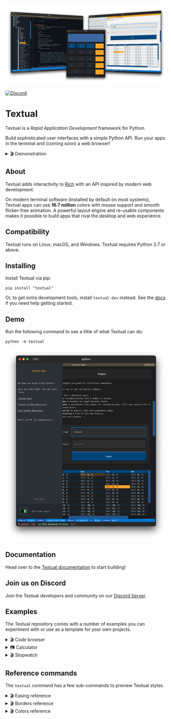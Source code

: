 


![Textual splash image](https://raw.githubusercontent.com/Textualize/textual/main/imgs/textual.png)

[![Discord](https://img.shields.io/discord/1026214085173461072)](https://discord.gg/Enf6Z3qhVr)


# Textual

Textual is a *Rapid Application Development* framework for Python.

Build sophisticated user interfaces with a simple Python API. Run your apps in the terminal and (coming soon) a web browser!


<details>
  <summary> 🎬 Demonstration </summary>
  <hr>

A quick run through of some Textual features.



https://user-images.githubusercontent.com/554369/197355913-65d3c125-493d-4c05-a590-5311f16c40ff.mov



 </details>


## About

Textual adds interactivity to [Rich](https://github.com/Textualize/rich) with an API inspired by modern web development.

On modern terminal software (installed by default on most systems), Textual apps can use **16.7 million** colors with mouse support and smooth flicker-free animation. A powerful layout engine and re-usable components makes it possible to build apps that rival the desktop and web experience.

## Compatibility

Textual runs on Linux, macOS, and Windows. Textual requires Python 3.7 or above.

## Installing

Install Textual via pip:

```
pip install "textual"
```

Or, to get extra development tools, install `textual-dev` instead. See the [docs](https://textual.textualize.io/getting_started/) if you need help getting started.

## Demo

Run the following command to see a little of what Textual can do:

```
python -m textual
```

![Textual demo](https://raw.githubusercontent.com/Textualize/textual/main/imgs/demo.png)

## Documentation

Head over to the [Textual documentation](http://textual.textualize.io/) to start building!

## Join us on Discord

Join the Textual developers and community on our [Discord Server](https://discord.gg/Enf6Z3qhVr).

## Examples

The Textual repository comes with a number of examples you can experiment with or use as a template for your own projects.


<details>
  <summary> 🎬 Code browser </summary>
  <hr>

  This is the [code_browser.py](https://github.com/Textualize/textual/blob/main/examples/code_browser.py) example which clocks in at 61 lines (*including* docstrings and blank lines).

https://user-images.githubusercontent.com/554369/197188237-88d3f7e4-4e5f-40b5-b996-c47b19ee2f49.mov

 </details>


<details>
  <summary> 📷 Calculator </summary>
  <hr>

This is [calculator.py](https://github.com/Textualize/textual/blob/main/examples/calculator.py) which demonstrates Textual grid layouts.

![calculator screenshot](https://raw.githubusercontent.com/Textualize/textual/main/imgs/calculator.png)
</details>


<details>
  <summary> 🎬 Stopwatch </summary>
  <hr>

  This is the Stopwatch example from the [tutorial](https://textual.textualize.io/tutorial/).



https://user-images.githubusercontent.com/554369/197360718-0c834ef5-6285-4d37-85cf-23eed4aa56c5.mov



</details>



## Reference commands

The `textual` command has a few sub-commands to preview Textual styles.

<details>
  <summary> 🎬 Easing reference </summary>
  <hr>

This is the *easing* reference which demonstrates the easing parameter on animation, with both movement and opacity. You can run it with the following command:

```bash
textual easing
```


https://user-images.githubusercontent.com/554369/196157100-352852a6-2b09-4dc8-a888-55b53570aff9.mov


 </details>

<details>
  <summary> 🎬 Borders reference </summary>
  <hr>

This is the borders reference which demonstrates some of the borders styles in Textual. You can run it with the following command:

```bash
textual borders
```


https://user-images.githubusercontent.com/554369/196158235-4b45fb78-053d-4fd5-b285-e09b4f1c67a8.mov


</details>


<details>
  <summary> 🎬 Colors reference </summary>
  <hr>

This is a reference for Textual's color design system.

```bash
textual colors
```



https://user-images.githubusercontent.com/554369/197357417-2d407aac-8969-44d3-8250-eea45df79d57.mov




</details>
